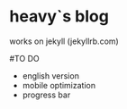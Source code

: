 # heavy`s blog
works on jekyll (jekyllrb.com)

#TO DO
- english version
- mobile optimization
- progress bar
